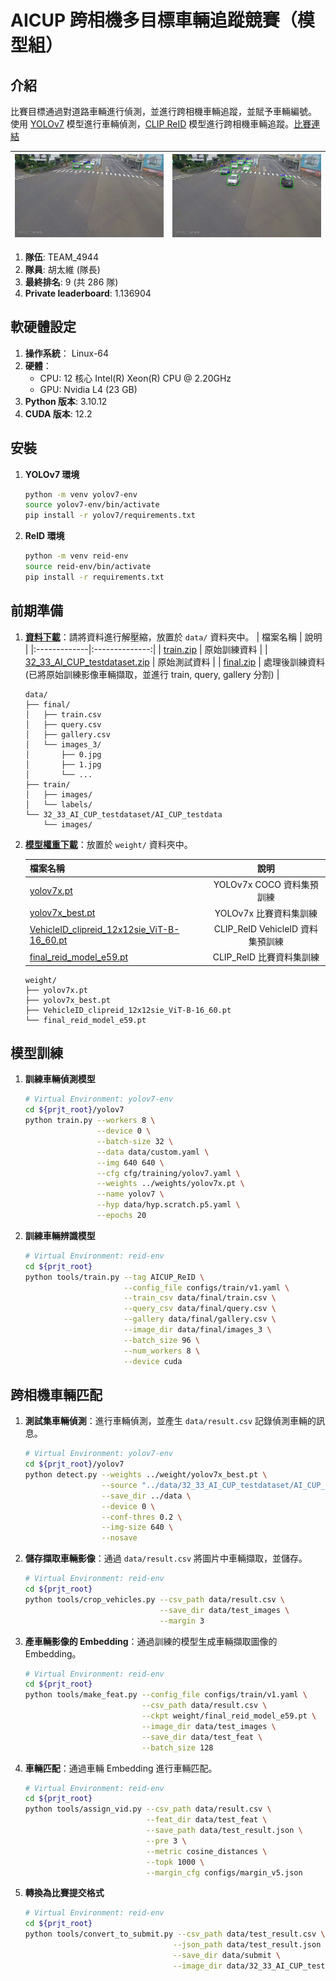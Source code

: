 # AICUP 跨相機多目標車輛追蹤競賽（模型組）
## 介紹
比賽目標通過對道路車輛進行偵測，並進行跨相機車輛追蹤，並賦予車輛編號。\
使用 [YOLOv7](https://github.com/WongKinYiu/yolov7) 模型進行車輛偵測，[CLIP ReID](https://github.com/Syliz517/CLIP-ReID) 模型進行跨相機車輛追蹤。[比賽連結](https://tbrain.trendmicro.com.tw/Competitions/Details/33)

|![alt text](assets/demo1.png)|![alt text](assets/demo2.png)|
|------------------------|------------------------|

1. **隊伍**: TEAM_4944
2. **隊員**: 胡太維 (隊長)
3. **最終排名**: 9 (共 286 隊)
4. **Private leaderboard**: 1.136904

## 軟硬體設定
1. **操作系統**： Linux-64
2. **硬體**： 
   + CPU: 12 核心 Intel(R) Xeon(R) CPU @ 2.20GHz
   + GPU: Nvidia L4 (23 GB)
3. **Python 版本**: 3.10.12
4. **CUDA 版本**: 12.2


## 安裝
1. **YOLOv7 環境**
   ```bash
   python -m venv yolov7-env
   source yolov7-env/bin/activate
   pip install -r yolov7/requirements.txt
   ```

2. **ReID 環境**
   ```bash
   python -m venv reid-env
   source reid-env/bin/activate
   pip install -r requirements.txt
   ```

## 前期準備
1. **[資料下載](https://drive.google.com/drive/folders/1MiOspGNUrnVxB7yqPK3F8F3ViQhlFj70?usp=drive_link)**：請將資料進行解壓縮，放置於 `data/` 資料夾中。
   | 檔案名稱 | 說明 |
   |:-------------|:--------------:|
   | [train.zip]()         |   原始訓練資料    |
   | [32_33_AI_CUP_testdataset.zip]()   |   原始測試資料      |
   | [final.zip]()  |   處理後訓練資料 (已將原始訓練影像車輛擷取，並進行 train, query, gallery 分割)  |

   ```plaintext
   data/
   ├── final/
   │   ├── train.csv
   │   ├── query.csv
   │   ├── gallery.csv
   │   └── images_3/
   │       ├── 0.jpg
   │       ├── 1.jpg
   │       └── ...
   ├── train/
   │   ├── images/
   │   └── labels/
   └── 32_33_AI_CUP_testdataset/AI_CUP_testdata
       └── images/
   ```


2. **[模型權重下載](https://drive.google.com/drive/folders/19wHyB9UdzuuNAtoBgWUND-QArb3he1pj?usp=drive_link)**：放置於 `weight/` 資料夾中。

   | 檔案名稱 | 說明 |
   |:-------------|:--------------:|
   | [yolov7x.pt]()                   |   YOLOv7x COCO 資料集預訓練       |
   | [yolov7x_best.pt]()              |   YOLOv7x 比賽資料集訓練          |
   | [VehicleID_clipreid_12x12sie_ViT-B-16_60.pt]()  |   CLIP_ReID VehicleID 資料集預訓練  |
   | [final_reid_model_e59.pt]()  |   CLIP_ReID 比賽資料集訓練  |

   ```plaintext
   weight/
   ├── yolov7x.pt
   ├── yolov7x_best.pt
   ├── VehicleID_clipreid_12x12sie_ViT-B-16_60.pt  
   └── final_reid_model_e59.pt
   ```


## 模型訓練
1. **訓練車輛偵測模型**
   ```bash
   # Virtual Environment: yolov7-env
   cd ${prjt_root}/yolov7
   python train.py --workers 8 \
                   --device 0 \
                   --batch-size 32 \
                   --data data/custom.yaml \
                   --img 640 640 \
                   --cfg cfg/training/yolov7.yaml \
                   --weights ../weights/yolov7x.pt \
                   --name yolov7 \
                   --hyp data/hyp.scratch.p5.yaml \
                   --epochs 20
   ```

2. **訓練車輛辨識模型**
   ```bash
   # Virtual Environment: reid-env
   cd ${prjt_root}
   python tools/train.py --tag AICUP_ReID \
                         --config_file configs/train/v1.yaml \
                         --train_csv data/final/train.csv \
                         --query_csv data/final/query.csv \
                         --gallery data/final/gallery.csv \
                         --image_dir data/final/images_3 \
                         --batch_size 96 \
                         --num_workers 8 \
                         --device cuda
   ```


## 跨相機車輛匹配
1. **測試集車輛偵測**：進行車輛偵測，並產生 `data/result.csv` 記錄偵測車輛的訊息。
   ```bash
   # Virtual Environment: yolov7-env
   cd ${prjt_root}/yolov7
   python detect.py --weights ../weight/yolov7x_best.pt \
                    --source "../data/32_33_AI_CUP_testdataset/AI_CUP_testdata/images/*/*.jpg" \
                    --save_dir ../data \
                    --device 0 \
                    --conf-thres 0.2 \
                    --img-size 640 \
                    --nosave
   ```

2. **儲存擷取車輛影像**：通過 `data/result.csv` 將圖片中車輛擷取，並儲存。
   ```bash
   # Virtual Environment: reid-env
   cd ${prjt_root}
   python tools/crop_vehicles.py --csv_path data/result.csv \
                                 --save_dir data/test_images \
                                 --margin 3
   ```

3. **產車輛影像的 Embedding**：通過訓練的模型生成車輛擷取圖像的 Embedding。
   ```bash
   # Virtual Environment: reid-env
   cd ${prjt_root}
   python tools/make_feat.py --config_file configs/train/v1.yaml \
                             --csv_path data/result.csv \
                             --ckpt weight/final_reid_model_e59.pt \
                             --image_dir data/test_images \
                             --save_dir data/test_feat \
                             --batch_size 128
   ```

4. **車輛匹配**：通過車輛 Embedding 進行車輛匹配。
   ```bash
   # Virtual Environment: reid-env
   cd ${prjt_root}
   python tools/assign_vid.py --csv_path data/result.csv \
                              --feat_dir data/test_feat \
                              --save_path data/test_result.json \
                              --pre 3 \
                              --metric cosine_distances \
                              --topk 1000 \
                              --margin_cfg configs/margin_v5.json
   ```

5. **轉換為比賽提交格式**
   ```bash
   # Virtual Environment: reid-env
   cd ${prjt_root}
   python tools/convert_to_submit.py --csv_path data/test_result.csv \
                                    --json_path data/test_result.json \
                                    --save_dir data/submit \
                                    --image_dir data/32_33_AI_CUP_testdataset/AI_CUP_testdata/images
   ```